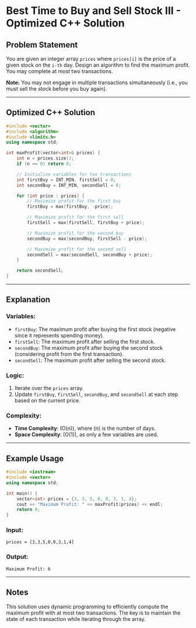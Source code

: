 # Best Time to Buy and Sell Stock III - Optimized C++ Solution

## Problem Statement

You are given an integer array `prices` where `prices[i]` is the price of a given stock on the `i-th` day. Design an algorithm to find the maximum profit. You may complete at most two transactions.

**Note:** You may not engage in multiple transactions simultaneously (i.e., you must sell the stock before you buy again).

---

## Optimized C++ Solution

```cpp
#include <vector>
#include <algorithm>
#include <limits.h>
using namespace std;

int maxProfit(vector<int>& prices) {
    int n = prices.size();
    if (n == 0) return 0;

    // Initialize variables for two transactions
    int firstBuy = INT_MIN, firstSell = 0;
    int secondBuy = INT_MIN, secondSell = 0;

    for (int price : prices) {
        // Maximize profit for the first buy
        firstBuy = max(firstBuy, -price);

        // Maximize profit for the first sell
        firstSell = max(firstSell, firstBuy + price);

        // Maximize profit for the second buy
        secondBuy = max(secondBuy, firstSell - price);

        // Maximize profit for the second sell
        secondSell = max(secondSell, secondBuy + price);
    }

    return secondSell;
}
```

---

## Explanation

### Variables:
- `firstBuy`: The maximum profit after buying the first stock (negative since it represents spending money).
- `firstSell`: The maximum profit after selling the first stock.
- `secondBuy`: The maximum profit after buying the second stock (considering profit from the first transaction).
- `secondSell`: The maximum profit after selling the second stock.

### Logic:
1. Iterate over the `prices` array.
2. Update `firstBuy`, `firstSell`, `secondBuy`, and `secondSell` at each step based on the current price.

### Complexity:
- **Time Complexity**: \(O(n)\), where \(n\) is the number of days.
- **Space Complexity**: \(O(1)\), as only a few variables are used.

---

## Example Usage

```cpp
#include <iostream>
#include <vector>
using namespace std;

int main() {
    vector<int> prices = {3, 3, 5, 0, 0, 3, 1, 4};
    cout << "Maximum Profit: " << maxProfit(prices) << endl;
    return 0;
}
```

### Input:
`prices = [3,3,5,0,0,3,1,4]`

### Output:
`Maximum Profit: 6`

---

## Notes
This solution uses dynamic programming to efficiently compute the maximum profit with at most two transactions. The key is to maintain the state of each transaction while iterating through the array.
